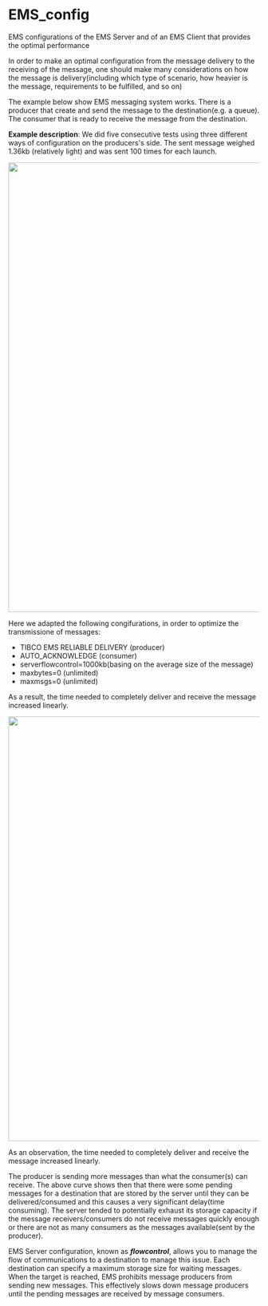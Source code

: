 # EMS_config
EMS configurations of the EMS Server and of an EMS Client that provides the optimal performance

In order to make an optimal configuration from the message delivery to the receiving of the message, one should make many considerations on how the message is delivery(including which type of scenario, how heavier is the message, requirements to be fulfilled, and so on)

The example below show EMS messaging system works. There is a producer that create and send the message to the destination(e.g. a queue). The consumer that is ready to receive the message from the destination. 

**Example description**: We did five consecutive tests using three different ways of configuration on the producers's side. The sent message weighed 1.36kb (relatively light) and was sent 100 times for each launch. 

<img src="https://user-images.githubusercontent.com/45208254/236501374-2fa65c7b-7897-4cf1-87f9-a500ede44254.png" width="900" />

Here we adapted the following congifurations, in order to optimize the transmissione of messages:
- TIBCO EMS RELIABLE DELIVERY (producer)
- AUTO_ACKNOWLEDGE (consumer)
- serverflowcontrol=1000kb(basing on the average size of the message)
- maxbytes=0 (unlimited)
- maxmsgs=0 (unlimited)


As a result, the time needed to completely deliver and receive the message increased linearly.

<img src="https://user-images.githubusercontent.com/45208254/236502671-56413e19-5105-4234-85d4-35aa6bbf6fa9.png" width="850" />

As an observation, the time needed to completely deliver and receive the message increased linearly.

The producer is sending more messages than what the consumer(s) can receive. The above curve shows then that there were some pending messages for a destination that are stored by the server until they can be delivered/consumed and this causes a very significant delay(time consuming). The server tended to potentially exhaust its storage capacity if the message receivers/consumers do not receive messages quickly enough or there are not as many consumers as the messages available(sent by the producer). 

EMS Server configuration, known as ***flowcontrol***, allows you to manage the flow of communications to a destination to manage this issue. Each destination can specify a maximum storage size for waiting messages. When the target is reached, EMS prohibits message producers from sending new messages. This effectively slows down message producers until the pending messages are received by message consumers.

